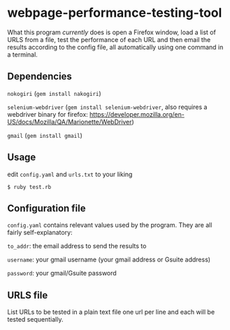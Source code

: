 # webpage-performance-testing-tool

What this program *currently* does is open a Firefox window, load a list of URLS from a file, test the performance of each URL and then email the results according to the config file, all automatically using one command in a terminal.

## Dependencies

`nokogiri` (`gem install nakogiri`)

`selenium-webdriver` (`gem install selenium-webdriver`, also requires a webdriver binary for firefox: https://developer.mozilla.org/en-US/docs/Mozilla/QA/Marionette/WebDriver)

`gmail` (`gem install gmail`)

## Usage

edit `config.yaml` and `urls.txt` to your liking

`$ ruby test.rb`

## Configuration file

`config.yaml` contains relevant values used by the program. They are all fairly self-explanatory:

`to_addr`: the email address to send the results to

`username`: your gmail username (your gmail address or Gsuite address)

`password`: your gmail/Gsuite password

## URLS file

List URLs to be tested in a plain text file one url per line and each will be tested sequentially.
